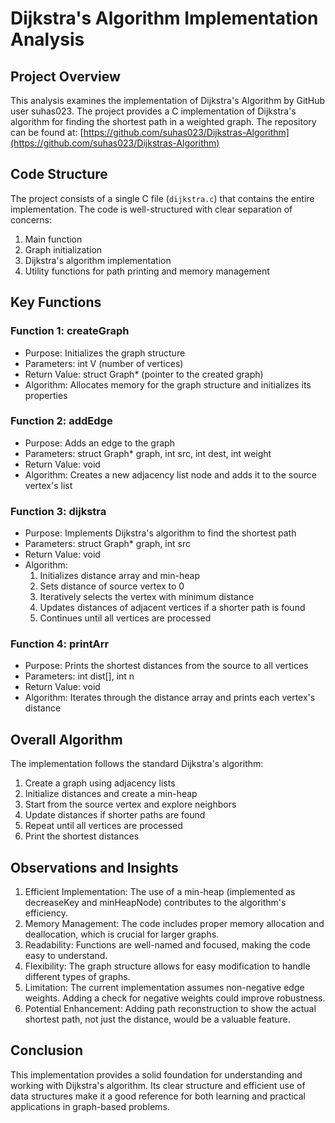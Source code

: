 
# Dijkstra's Algorithm Implementation Analysis

## Project Overview
This analysis examines the implementation of Dijkstra's Algorithm by GitHub user suhas023. The project provides a C implementation of Dijkstra's algorithm for finding the shortest path in a weighted graph. The repository can be found at: [https://github.com/suhas023/Dijkstras-Algorithm](https://github.com/suhas023/Dijkstras-Algorithm)

## Code Structure
The project consists of a single C file (`dijkstra.c`) that contains the entire implementation. The code is well-structured with clear separation of concerns:

1. Main function
2. Graph initialization
3. Dijkstra's algorithm implementation
4. Utility functions for path printing and memory management

## Key Functions

### Function 1: createGraph
- Purpose: Initializes the graph structure
- Parameters: int V (number of vertices)
- Return Value: struct Graph* (pointer to the created graph)
- Algorithm: Allocates memory for the graph structure and initializes its properties

### Function 2: addEdge
- Purpose: Adds an edge to the graph
- Parameters: struct Graph* graph, int src, int dest, int weight
- Return Value: void
- Algorithm: Creates a new adjacency list node and adds it to the source vertex's list

### Function 3: dijkstra
- Purpose: Implements Dijkstra's algorithm to find the shortest path
- Parameters: struct Graph* graph, int src
- Return Value: void
- Algorithm: 
  1. Initializes distance array and min-heap
  2. Sets distance of source vertex to 0
  3. Iteratively selects the vertex with minimum distance
  4. Updates distances of adjacent vertices if a shorter path is found
  5. Continues until all vertices are processed

### Function 4: printArr
- Purpose: Prints the shortest distances from the source to all vertices
- Parameters: int dist[], int n
- Return Value: void
- Algorithm: Iterates through the distance array and prints each vertex's distance

## Overall Algorithm
The implementation follows the standard Dijkstra's algorithm:
1. Create a graph using adjacency lists
2. Initialize distances and create a min-heap
3. Start from the source vertex and explore neighbors
4. Update distances if shorter paths are found
5. Repeat until all vertices are processed
6. Print the shortest distances

## Observations and Insights
1. Efficient Implementation: The use of a min-heap (implemented as decreaseKey and minHeapNode) contributes to the algorithm's efficiency.
2. Memory Management: The code includes proper memory allocation and deallocation, which is crucial for larger graphs.
3. Readability: Functions are well-named and focused, making the code easy to understand.
4. Flexibility: The graph structure allows for easy modification to handle different types of graphs.
5. Limitation: The current implementation assumes non-negative edge weights. Adding a check for negative weights could improve robustness.
6. Potential Enhancement: Adding path reconstruction to show the actual shortest path, not just the distance, would be a valuable feature.

## Conclusion
This implementation provides a solid foundation for understanding and working with Dijkstra's algorithm. Its clear structure and efficient use of data structures make it a good reference for both learning and practical applications in graph-based problems.
